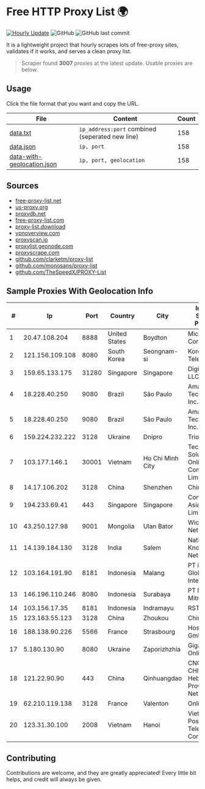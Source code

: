 
# Free HTTP Proxy List 🌍

[![Hourly Update](https://github.com/mertguvencli/http-proxy-list/actions/workflows/main.yml/badge.svg?branch=main)](https://github.com/mertguvencli/http-proxy-list/actions/workflows/main.yml)
![GitHub](https://img.shields.io/github/license/mertguvencli/http-proxy-list)
![GitHub last commit](https://img.shields.io/github/last-commit/mertguvencli/http-proxy-list)

It is a lightweight project that hourly scrapes lots of free-proxy sites, validates if it works, and serves a clean proxy list.


> Scraper found **3007** proxies at the latest update. Usable proxies are below.

## Usage

Click the file format that you want and copy the URL.


|File|Content|Count|
|----|-------|-----|
|[data.txt](https://raw.githubusercontent.com/mertguvencli/http-proxy-list/main/proxy-list/data.txt)|`ip_address:port` combined (seperated new line)|158|
|[data.json](https://raw.githubusercontent.com/mertguvencli/http-proxy-list/main/proxy-list/data.json)|`ip, port`|158|
|[data-with-geolocation.json](https://raw.githubusercontent.com/mertguvencli/http-proxy-list/main/proxy-list/data-with-geolocation.json)|`ip, port, geolocation`|158|

## Sources

* [free-proxy-list.net](https://free-proxy-list.net)
* [us-proxy.org](https://www.us-proxy.org)
* [proxydb.net](http://proxydb.net)
* [free-proxy-list.com](https://free-proxy-list.com/?page=&port=&type%5B%5D=http&type%5B%5D=https&up_time=0&search=Search)
* [proxy-list.download](https://www.proxy-list.download/HTTP)
* [vpnoverview.com](https://vpnoverview.com/privacy/anonymous-browsing/free-proxy-servers)
* [proxyscan.io](https://www.proxyscan.io)
* [proxylist.geonode.com](https://proxylist.geonode.com/api/proxy-list?limit=300&page=1&sort_by=lastChecked&sort_type=desc&protocols=http,https)
* [proxyscrape.com](https://api.proxyscrape.com/v2/?request=displayproxies&protocol=http&timeout=10000&country=all&ssl=all&anonymity=all)
* [github.com/clarketm/proxy-list](https://raw.githubusercontent.com/clarketm/proxy-list/master/proxy-list-raw.txt)
* [github.com/monosans/proxy-list](https://raw.githubusercontent.com/monosans/proxy-list/main/proxies/http.txt)
* [github.com/TheSpeedX/PROXY-List](https://raw.githubusercontent.com/TheSpeedX/PROXY-List/master/http.txt)


## Sample Proxies With Geolocation Info

|#|Ip|Port|Country|City|Internet Service Provider|
|-|--|----|-------|----|-------------------------|
|1|20.47.108.204|8888|United States|Boydton|Microsoft Corporation|
|2|121.156.109.108|8080|South Korea|Seongnam-si|Korea Telecom|
|3|159.65.133.175|31280|Singapore|Singapore|DigitalOcean, LLC|
|4|18.228.40.250|9080|Brazil|São Paulo|Amazon Technologies Inc.|
|5|18.228.40.250|9080|Brazil|São Paulo|Amazon Technologies Inc.|
|6|159.224.232.222|3128|Ukraine|Dnipro|Triolan|
|7|103.177.146.1|30001|Vietnam|Ho Chi Minh City|Technology Solution Data Online Company Limited|
|8|14.17.106.202|3128|China|Shenzhen|Chinanet|
|9|194.233.69.41|443|Singapore|Singapore|Contabo Asia Private Limited|
|10|43.250.127.98|9001|Mongolia|Ulan Bator|Wicom Networks|
|11|14.139.184.130|3128|India|Salem|National Knowledge Network|
|12|103.164.191.90|8181|Indonesia|Malang|PT iForte Global Internet|
|13|146.196.110.246|8080|Indonesia|Surabaya|PT Maxindo Mitra Solusi|
|14|103.156.17.35|8181|Indonesia|Indramayu|RSTNET|
|15|123.163.55.123|3128|China|Zhoukou|Chinanet|
|16|188.138.90.226|5566|France|Strasbourg|Host Europe GmbH|
|17|5.180.130.90|8080|Ukraine|Zaporizhzhia|Gigabit-Online LLC|
|18|121.22.90.90|443|China|Qinhuangdao|CNC Group CHINA169 Hebei Province Network|
|19|62.210.119.138|3128|France|Valenton|Online S.A.S.|
|20|123.31.30.100|2008|Vietnam|Hanoi|VietNam Post and Telecom Corporation|



## Contributing

Contributions are welcome, and they are greatly appreciated! Every
little bit helps, and credit will always be given.

